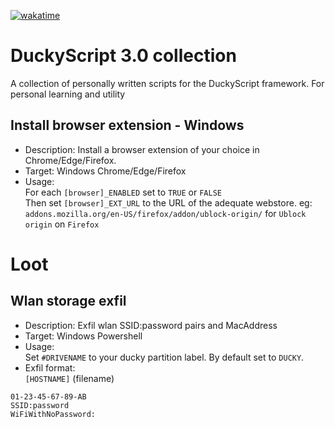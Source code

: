 [![wakatime](https://wakatime.com/badge/user/018d4fc2-0fac-485b-aeae-4960f02ed0a6/project/018da435-6f7e-40a4-af7f-f98cc55a0d18.svg)](https://wakatime.com/badge/user/018d4fc2-0fac-485b-aeae-4960f02ed0a6/project/018da435-6f7e-40a4-af7f-f98cc55a0d18)
# DuckyScript 3.0 collection
A collection of personally written scripts for the DuckyScript framework.
For personal learning and utility

## Install browser extension - Windows
- Description: Install a browser extension of your choice in Chrome/Edge/Firefox.
- Target: Windows Chrome/Edge/Firefox
- Usage:  
For each `[browser]_ENABLED` set to `TRUE` or `FALSE`  
Then set `[browser]_EXT_URL` to the URL of the adequate webstore. eg: `addons.mozilla.org/en-US/firefox/addon/ublock-origin/` for `Ublock origin` on `Firefox`

# Loot
## Wlan storage exfil
- Description: Exfil wlan SSID:password pairs and MacAddress
- Target: Windows Powershell
- Usage:  
Set `#DRIVENAME` to your ducky partition label. By default set to `DUCKY`.
- Exfil format:  
`[HOSTNAME]` (filename)
```
01-23-45-67-89-AB
SSID:password
WiFiWithNoPassword:
```